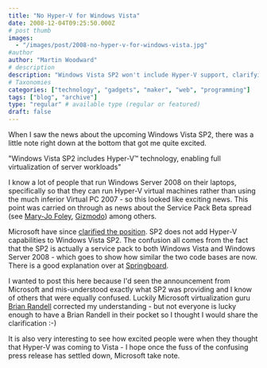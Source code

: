 ```yaml
---
title: "No Hyper-V for Windows Vista"
date: 2008-12-04T09:25:50.000Z
# post thumb
images:
  - "/images/post/2008-no-hyper-v-for-windows-vista.jpg"
#author
author: "Martin Woodward"
# description
description: "Windows Vista SP2 won't include Hyper-V support, clarifying earlier excitement about virtualization capabilities in the operating system."
# Taxonomies
categories: ["technology", "gadgets", "maker", "web", "programming"]
tags: ["blog", "archive"]
type: "regular" # available type (regular or featured)
draft: false
---
```

When I saw the news about the upcoming Windows Vista SP2, there was a little note right down at the bottom that got me quite excited.

"Windows Vista SP2 includes Hyper-V™ technology, enabling full virtualization of server workloads"

I know a lot of people that run Windows Server 2008 on their laptops, specifically so that they can run Hyper-V virtual machines rather than using the much inferior Virtual PC 2007 - so this looked like exciting news.  This point was carried on through as news about the Service Pack Beta spread (see [Mary-Jo Foley](http://blogs.zdnet.com/microsoft/?p=1745), [Gizmodo](http://gizmodo.com/5101130/windows-vista-sp2-features-and-fixes-unveiled-beta-announced)) among others.

Microsoft have since [clarified the position](http://blogs.technet.com/springboard/archive/2008/12/02/windows-vista-sp2-what-s-inside-what-s-important.aspx).  SP2 does not add Hyper-V capabilities to Windows Vista SP2.  The confusion all comes from the fact that the SP2 is actually a service pack to both Windows Vista and Windows Server 2008 - which goes to show how similar the two code bases are now.  There is a good explanation over at [Springboard](http://blogs.technet.com/springboard/archive/2008/12/02/windows-vista-sp2-what-s-inside-what-s-important.aspx).

I wanted to post this here because I'd seen the announcement from Microsoft and mis-understood exactly what SP2 was providing and I know of others that were equally confused.  Luckily Microsoft virtualization guru [Brian Randell](http://mcwtech.com/CS/blogs/brianr/) corrected my understanding - but not everyone is lucky enough to have a Brian Randell in their pocket so I thought I would share the clarification :-)

It is also very interesting to see how excited people were when they thought that Hyper-V was coming to Vista - I hope once the fuss of the confusing press release has settled down, Microsoft take note.